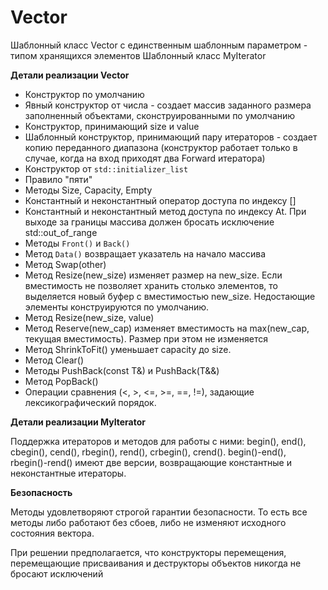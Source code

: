 # Vector
Шаблонный класс Vector с единственным шаблонным параметром - типом хранящихся элементов
Шаблонный класс MyIterator

**Детали реализации Vector**
* Конструктор по умолчанию<br>
* Явный конструктор от числа - создает массив заданного размера заполненный объектами, сконструированными по умолчанию<br>
* Конструктор, принимающий size и value <br>
* Шаблонный конструктор, принимающий пару итераторов - создает копию переданного диапазона (конструктор работает только в случае, когда на вход приходят два Forward итератора)<br>
* Конструктор от `std::initializer_list`<br>
* Правило "пяти"<br>
* Методы Size, Capacity, Empty <br>
* Константный и неконстантный оператор доступа по индексу []<br>
* Константный и неконстантный метод доступа по индексу At. При выходе за границы массива должен бросать исключение std::out_of_range <br>
* Методы `Front()` и `Back()`<br>
* Метод `Data()` возвращает указатель на начало массива <br>
* Метод Swap(other)
* Метод Resize(new_size) изменяет размер на new_size. Если вместимость не позволяет хранить столько элементов, то выделяется новый буфер с вместимостью new_size. Недостающие элементы конструируются по умолчанию.<br>
* Метод Resize(new_size, value)
* Метод Reserve(new_cap) изменяет вместимость на max(new_cap, текущая вместимость). Размер при этом не изменяется<br>
* Метод ShrinkToFit() уменьшает capacity до size. <br>
* Метод Clear()
* Методы PushBack(const T&) и PushBack(T&&)
* Метод PopBack()
* Операции сравнения (<, >, <=, >=, ==, !=), задающие лексикографический порядок.

**Детали реализации MyIterator**

Поддержка итераторов и методов для работы с ними: begin(), end(), cbegin(), cend(), rbegin(), rend(), crbegin(), crend(). begin()-end(), rbegin()-rend() имеют две версии, возвращающие константные и неконстантные итераторы.

**Безопасность**

Методы удовлетворяют строгой гарантии безопасности. То есть все методы либо работают без сбоев, либо не изменяют исходного состояния вектора. 

При решении  предполагается, что конструкторы перемещения, перемещающие присваивания и деструкторы объектов никогда не бросают исключений

